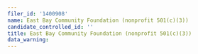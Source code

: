 ```yaml
---
filer_id: '1400908'
name: East Bay Community Foundation (nonprofit 501(c)(3))
candidate_controlled_id: ''
title: East Bay Community Foundation (nonprofit 501(c)(3))
data_warning: 
---
```

